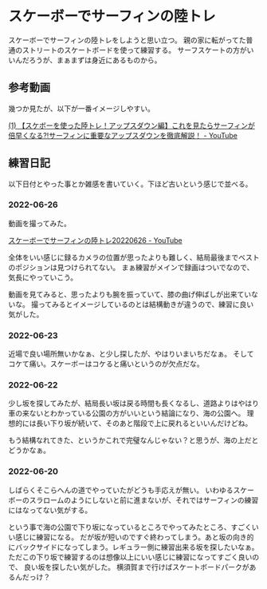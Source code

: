 # スケーボーでサーフィンの陸トレ

スケーボーでサーフィンの陸トレをしようと思い立つ。
親の家に転がってた普通のストリートのスケートボードを使って練習する。
サーフスケートの方がいいんだろうが、まぁまずは身近にあるものから。

## 参考動画

幾つか見たが、以下が一番イメージしやすい。

[(1) 【スケボーを使った陸トレ！アップスダウン編】これを見たらサーフィンが倍早くなる⁈サーフィンに重要なアップスダウンを徹底解説！ - YouTube](https://www.youtube.com/watch?v=tZzhiAgH6ZU&t=700s)

## 練習日記

以下日付とやった事とか雑感を書いていく。下ほど古いという感じで並べる。

### 2022-06-26

動画を撮ってみた。

[スケーボーでサーフィンの陸トレ20220626 - YouTube](https://www.youtube.com/watch?v=MuKO8NsOzjw)

全体をいい感じに録るカメラの位置が思ったよりも難しく、結局最後までベストのポジションは見つけられてない。
まぁ練習がメインで録画はついでなので、気長にやっていこう。

動画を見てみると、思ったよりも腕を振っていて、膝の曲げ伸ばしが出来ていないな。
撮ってみるとイメージしているのとは結構動きが違うので、練習に良い気がした。

### 2022-06-23

近場で良い場所無いかなぁ、と少し探したが、やはりいまいちだなぁ。
そしてコケて痛い。スケーボーはコケると痛いというのが欠点だな。

### 2022-06-22

少し坂を探してみたが、結局長い坂は戻る時間も長くなるし、道路よりはやはり車の来ないとわかっている公園の方がいいという結論になり、海の公園へ。
理想的には長い下り坂が続いて、そのあと階段で上に戻れるといいんだけどね。

もう結構なれてきた、というかこれで完璧なんじゃない？と思うが、海の上だとどうかなぁ。

### 2022-06-20

しばらくそこらへんの道でやっていたがどうも手応えが無い。
いわゆるスケーボーのスラロームのようにしないと前に進まないが、それではサーフィンの練習にはなってない気がする。

という事で海の公園で下り坂になっているところでやってみたところ、すごくいい感じに練習になる。
だが坂が短いのですぐ終わってしまう。あと坂の向き的にバックサイドになってしまう。レギュラー側に練習出来る坂を探したいなぁ。
ただこの下り坂で練習するのは想像以上にいい感じに練習になってすごく良いので、
良い坂を探したい気がした。
横須賀まで行けばスケートボードパークがあるんだっけ？
